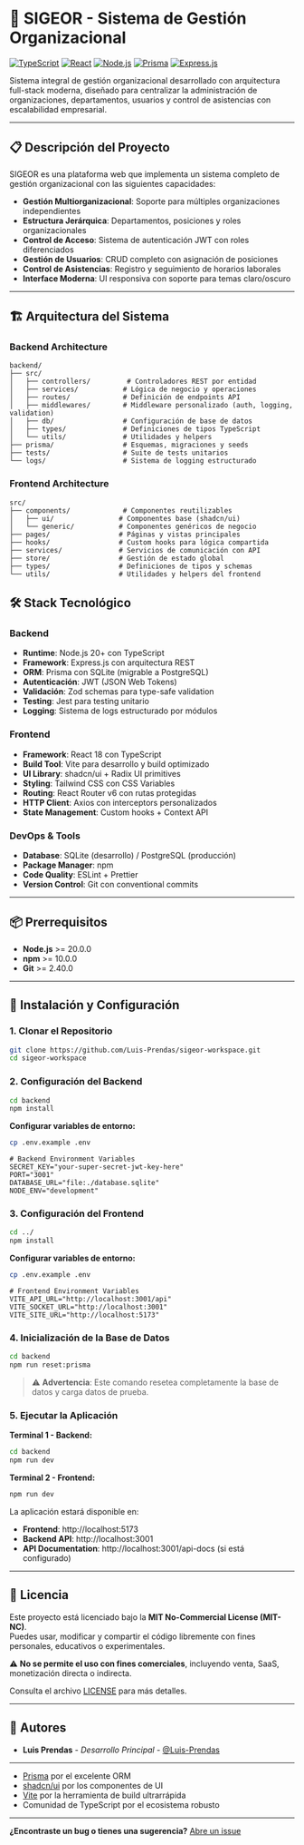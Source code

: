 # 🏢 SIGEOR - Sistema de Gestión Organizacional

[![TypeScript](https://img.shields.io/badge/TypeScript-007ACC?style=flat&logo=typescript&logoColor=white)](https://www.typescriptlang.org/)
[![React](https://img.shields.io/badge/React-20232A?style=flat&logo=react&logoColor=61DAFB)](https://reactjs.org/)
[![Node.js](https://img.shields.io/badge/Node.js-43853D?style=flat&logo=node.js&logoColor=white)](https://nodejs.org/)
[![Prisma](https://img.shields.io/badge/Prisma-3982CE?style=flat&logo=Prisma&logoColor=white)](https://prisma.io/)
[![Express.js](https://img.shields.io/badge/Express.js-404D59?style=flat&logo=express)](https://expressjs.com/)

Sistema integral de gestión organizacional desarrollado con arquitectura full-stack moderna, diseñado para centralizar la administración de organizaciones, departamentos, usuarios y control de asistencias con escalabilidad empresarial.

---

## 📋 Descripción del Proyecto

SIGEOR es una plataforma web que implementa un sistema completo de gestión organizacional con las siguientes capacidades:

- **Gestión Multiorganizacional**: Soporte para múltiples organizaciones independientes
- **Estructura Jerárquica**: Departamentos, posiciones y roles organizacionales
- **Control de Acceso**: Sistema de autenticación JWT con roles diferenciados
- **Gestión de Usuarios**: CRUD completo con asignación de posiciones
- **Control de Asistencias**: Registro y seguimiento de horarios laborales
- **Interface Moderna**: UI responsiva con soporte para temas claro/oscuro

---

## 🏗️ Arquitectura del Sistema

### **Backend Architecture**
```
backend/
├── src/
│   ├── controllers/         # Controladores REST por entidad
│   ├── services/           # Lógica de negocio y operaciones
│   ├── routes/             # Definición de endpoints API
│   ├── middlewares/        # Middleware personalizado (auth, logging, validation)
│   ├── db/                 # Configuración de base de datos
│   ├── types/              # Definiciones de tipos TypeScript
│   └── utils/              # Utilidades y helpers
├── prisma/                 # Esquemas, migraciones y seeds
├── tests/                  # Suite de tests unitarios
└── logs/                   # Sistema de logging estructurado
```

### **Frontend Architecture**
```
src/
├── components/             # Componentes reutilizables
│   ├── ui/                # Componentes base (shadcn/ui)
│   └── generic/           # Componentes genéricos de negocio
├── pages/                 # Páginas y vistas principales
├── hooks/                 # Custom hooks para lógica compartida
├── services/              # Servicios de comunicación con API
├── store/                 # Gestión de estado global
├── types/                 # Definiciones de tipos y schemas
└── utils/                 # Utilidades y helpers del frontend
```

## 🛠️ Stack Tecnológico

### **Backend**
- **Runtime**: Node.js 20+ con TypeScript
- **Framework**: Express.js con arquitectura REST
- **ORM**: Prisma con SQLite (migrable a PostgreSQL)
- **Autenticación**: JWT (JSON Web Tokens)
- **Validación**: Zod schemas para type-safe validation
- **Testing**: Jest para testing unitario
- **Logging**: Sistema de logs estructurado por módulos

### **Frontend**
- **Framework**: React 18 con TypeScript
- **Build Tool**: Vite para desarrollo y build optimizado
- **UI Library**: shadcn/ui + Radix UI primitives
- **Styling**: Tailwind CSS con CSS Variables
- **Routing**: React Router v6 con rutas protegidas
- **HTTP Client**: Axios con interceptors personalizados
- **State Management**: Custom hooks + Context API

### **DevOps & Tools**
- **Database**: SQLite (desarrollo) / PostgreSQL (producción)
- **Package Manager**: npm
- **Code Quality**: ESLint + Prettier
- **Version Control**: Git con conventional commits

---

## 📦 Prerrequisitos

- **Node.js** >= 20.0.0
- **npm** >= 10.0.0
- **Git** >= 2.40.0

---

## 🚀 Instalación y Configuración

### 1. **Clonar el Repositorio**
```bash
git clone https://github.com/Luis-Prendas/sigeor-workspace.git
cd sigeor-workspace
```

### 2. **Configuración del Backend**
```bash
cd backend
npm install
```

**Configurar variables de entorno:**
```bash
cp .env.example .env
```

```env
# Backend Environment Variables
SECRET_KEY="your-super-secret-jwt-key-here"
PORT="3001"
DATABASE_URL="file:./database.sqlite"
NODE_ENV="development"
```

### 3. **Configuración del Frontend**
```bash
cd ../
npm install
```

**Configurar variables de entorno:**
```bash
cp .env.example .env
```

```env
# Frontend Environment Variables
VITE_API_URL="http://localhost:3001/api"
VITE_SOCKET_URL="http://localhost:3001"
VITE_SITE_URL="http://localhost:5173"
```

### 4. **Inicialización de la Base de Datos**
```bash
cd backend
npm run reset:prisma
```

> ⚠️ **Advertencia**: Este comando resetea completamente la base de datos y carga datos de prueba.

### 5. **Ejecutar la Aplicación**

**Terminal 1 - Backend:**
```bash
cd backend
npm run dev
```

**Terminal 2 - Frontend:**
```bash
npm run dev
```

La aplicación estará disponible en:
- **Frontend**: http://localhost:5173
- **Backend API**: http://localhost:3001
- **API Documentation**: http://localhost:3001/api-docs (si está configurado)

---

## 📄 Licencia

Este proyecto está licenciado bajo la **MIT No-Commercial License (MIT-NC)**.  
Puedes usar, modificar y compartir el código libremente con fines personales, educativos o experimentales.  

⚠️ **No se permite el uso con fines comerciales**, incluyendo venta, SaaS, monetización directa o indirecta.  

Consulta el archivo [LICENSE](LICENSE) para más detalles.

---

## 👥 Autores

- **Luis Prendas** - *Desarrollo Principal* - [@Luis-Prendas](https://github.com/Luis-Prendas)

---


- [Prisma](https://prisma.io/) por el excelente ORM
- [shadcn/ui](https://ui.shadcn.com/) por los componentes de UI
- [Vite](https://vitejs.dev/) por la herramienta de build ultrarrápida
- Comunidad de TypeScript por el ecosistema robusto

---

**¿Encontraste un bug o tienes una sugerencia?** [Abre un issue](https://github.com/Luis-Prendas/sigeor-workspace/issues)